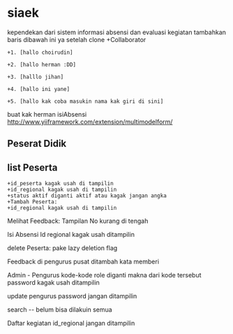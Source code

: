 siaek
=====
kependekan dari sistem informasi absensi dan evaluasi kegiatan
tambahkan baris dibawah ini ya setelah clone
+Collaborator

	+1. [hallo choirudin]

	+2. [hallo herman :DD] 

	+3. [halllo jihan]

	+4. [hallo ini yane]

	+5. [hallo kak coba masukin nama kak giri di sini]

buat kak herman isiAbsensi http://www.yiiframework.com/extension/multimodelform/

Peserat Didik
-------------
list Peserta
------------
	+id_peserta kagak usah di tampilin
	+id_regional kagak usah di tampilin
	+status aktif diganti aktif atau kagak jangan angka
	+Tambah Peserta:
	+id_regional kagak usah di tampilin

Melihat Feedback:
Tampilan No kurang di tengah

Isi Absensi
Id regional kagak usah ditampilin

delete Peserta:
pake lazy deletion flag

Feedback di pengurus pusat ditambah kata memberi

Admin - Pengurus
kode-kode role diganti makna dari kode tersebut
password kagak usah ditampilin

update pengurus password jangan ditampilin

search -- belum bisa dilakuin semua

Daftar kegiatan
id_regional jangan ditampilin